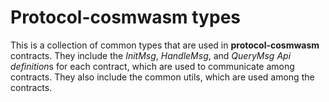 # Protocol-cosmwasm types

This is a collection of common types that are used in **protocol-cosmwasm** contracts.
They include the _InitMsg_, _HandleMsg_, and _QueryMsg_ *Api definition*s for each contract,
which are used to communicate among contracts.
They also include the common utils, which are used among the contracts.
